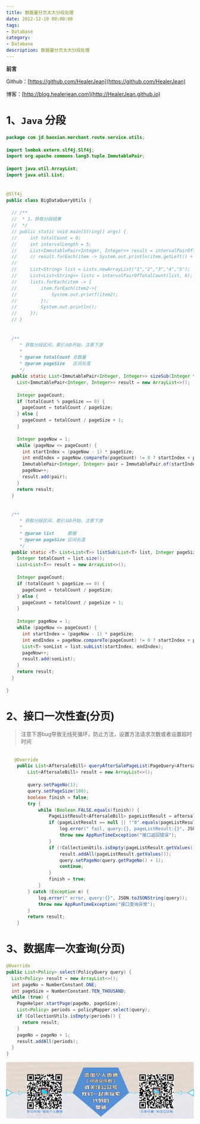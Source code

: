 ```yaml
---
title: 数据量分页太大分段处理
date: 2012-12-10 00:00:00
tags: 
- Database
category: 
- Database
description: 数据量分页太大分段处理
---
```


**前言**     

 Github：[https://github.com/HealerJean](https://github.com/HealerJean)         

 博客：[http://blog.healerjean.com](http://HealerJean.github.io)          



# 1、`Java` 分段

```java
package com.jd.baoxian.merchant.route.service.utils;

import lombok.extern.slf4j.Slf4j;
import org.apache.commons.lang3.tuple.ImmutablePair;

import java.util.ArrayList;
import java.util.List;


@Slf4j
public class BigDataQueryUtils {

  // /**
  //  * 1、获取分段结果
  //  */
  // public static void main(String[] args) {
  //     int totalCount = 0;
  //     int intervalLength = 5;
  //     List<ImmutablePair<Integer, Integer>> result = intervalPairOfTotalCount(totalCount, intervalLength);
  //     // result.forEach(item -> System.out.println(item.getLeft() + "-" + item.getRight()));
  //
  //     List<String> list = Lists.newArrayList("1","2","3","4","5");
  //     List<List<String>> lists = intervalPairOfTotalCount(list, 6);
  //     lists.forEach(item -> {
  //         item.forEach(item2->{
  //             System.out.printf(item2);
  //         });
  //         System.out.println();
  //     });
  // }


  /**
     * 获取分段区间，索引从0开始，注意下游
     *
     * @param totalCount 总数量
     * @param pageSize   区间长度
     */
  public static List<ImmutablePair<Integer, Integer>> sizeSub(Integer totalCount, Integer pageSize) {
    List<ImmutablePair<Integer, Integer>> result = new ArrayList<>();

    Integer pageCount;
    if (totalCount % pageSize == 0) {
      pageCount = totalCount / pageSize;
    } else {
      pageCount = totalCount / pageSize + 1;
    }

    Integer pageNow = 1;
    while (pageNow <= pageCount) {
      int startIndex = (pageNow - 1) * pageSize;
      int endIndex = pageNow.compareTo(pageCount) != 0 ? startIndex + pageSize : totalCount;
      ImmutablePair<Integer, Integer> pair = ImmutablePair.of(startIndex, endIndex);
      pageNow++;
      result.add(pair);
    }
    return result;
  }


  /**
     * 获取分段区间，索引从0开始，注意下游
     *
     * @param list     数据
     * @param pageSize 区间长度
     */
  public static <T> List<List<T>> listSub(List<T> list, Integer pageSize) {
    Integer totalCount = list.size();
    List<List<T>> result = new ArrayList<>();

    Integer pageCount;
    if (totalCount % pageSize == 0) {
      pageCount = totalCount / pageSize;
    } else {
      pageCount = totalCount / pageSize + 1;
    }

    Integer pageNow = 1;
    while (pageNow <= pageCount) {
      int startIndex = (pageNow - 1) * pageSize;
      int endIndex = pageNow.compareTo(pageCount) != 0 ? startIndex + pageSize : totalCount;
      List<T> sonList = list.subList(startIndex, endIndex);
      pageNow++;
      result.add(sonList);
    }
    return result;
  }

}

```



# 2、接口一次性查(分页)

> 注意下游bug导致无线死循环，防止方法，设置方法请求次数或者设置超时时间

```java

   @Override
    public List<AftersaleBill> queryAfterSalePageList(PageQuery<AftersaleBillQuery> query) {
        List<AftersaleBill> result = new ArrayList<>();

        query.setPageNo(1);
        query.setPageSize(100);
        boolean finish = false;
        try {
            while (Boolean.FALSE.equals(finish)) {
                PageListResult<AftersaleBill> pageListResult = aftersaleBillResource.queryAfterSalePageList(query);
                if (pageListResult == null || !"0".equals(pageListResult.getCode())) {
                    log.error(" fail, query:{}, pageListResult:{}", JSON.toJSONString(query), JSON.toJSONString(pageListResult);
                    throw new AppRunTimeException("接口返回错误");
                }
                if (!CollectionUtils.isEmpty(pageListResult.getValues()) && pageListResult.getPagenation() != null && pageListResult.getPagenation().getPageCount() >= pageListResult.getPagenation().getPageNo()) {
                    result.addAll(pageListResult.getValues());
                    query.setPageNo(query.getPageNo() + 1);
                    continue;
                }
                finish = true;
            }
        } catch (Exception e) {
            log.error(" error, query:{}", JSON.toJSONString(query));
            throw new AppRunTimeException("接口查询异常");
        }
        return result;
    }
```

# 3、数据库一次查询(分页)

```java
@Override
public List<Policy> select(PolicyQuery query) {
  List<Policy> result = new ArrayList<>();
  int pageNo = NumberConstant.ONE;
  int pageSize = NumberConstant.TEN_THOUSAND;
  while (true) {
    PageHelper.startPage(pageNo, pageSize);
    List<Policy> periods = policyMapper.select(query);
    if (CollectionUtils.isEmpty(periods)) {
      return result;
    }
    pageNo = pageNo + 1;
    result.addAll(periods);
  }
}
```







![ContactAuthor](https://raw.githubusercontent.com/HealerJean/HealerJean.github.io/master/assets/img/artical_bottom.jpg)



<!-- Gitalk 评论 start  -->

<link rel="stylesheet" href="https://unpkg.com/gitalk/dist/gitalk.css">

<script src="https://unpkg.com/gitalk@latest/dist/gitalk.min.js"></script> 
<div id="gitalk-container"></div>    
 <script type="text/javascript">
    var gitalk = new Gitalk({
		clientID: `1d164cd85549874d0e3a`,
		clientSecret: `527c3d223d1e6608953e835b547061037d140355`,
		repo: `HealerJean.github.io`,
		owner: 'HealerJean',
		admin: ['HealerJean'],
		id: 'kh83w2LedSlTHY15',
    });
    gitalk.render('gitalk-container');
</script> 



<!-- Gitalk end -->



